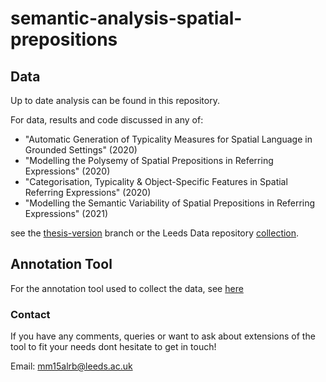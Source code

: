 # semantic-analysis-spatial-prepositions



## Data

Up to date analysis can be found in this repository.

For data, results and code discussed in any of:
* "Automatic Generation of Typicality Measures for Spatial Language in Grounded Settings" (2020)
* "Modelling the Polysemy of Spatial Prepositions in Referring Expressions" (2020)
* "Categorisation, Typicality & Object-Specific Features in Spatial Referring Expressions" (2020)
* "Modelling the Semantic Variability of Spatial Prepositions in Referring Expressions" (2021)

see the [thesis-version](https://github.com/alrichardbollans/spatial-preposition-annotation-tool-unity3d/tree/thesis-version) branch or the Leeds Data repository [collection](http://archive.researchdata.leeds.ac.uk/view/collections/Spatial_Prepositions_and_Situated_Dialogue.html).



## Annotation Tool

For the annotation tool used to collect the data, see [here](https://github.com/alrichardbollans/spatial-preposition-annotation-tool-unity3d)

### Contact
If you have any comments, queries or want to ask about extensions of the tool to fit your needs dont hesitate to get in touch!

Email: mm15alrb@leeds.ac.uk
